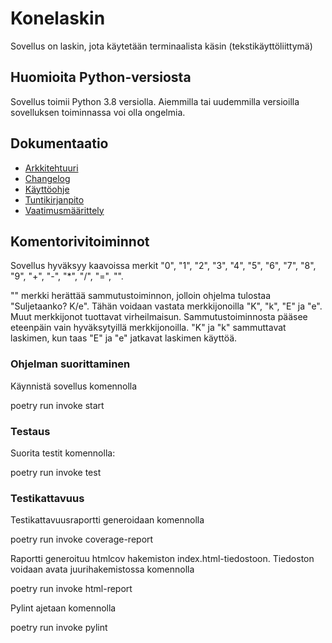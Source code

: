 # Konelaskin

Sovellus on laskin, jota käytetään terminaalista käsin (tekstikäyttöliittymä)

## Huomioita Python-versiosta

Sovellus toimii Python 3.8 versiolla. Aiemmilla tai uudemmilla versioilla sovelluksen toiminnassa voi olla ongelmia.

## Dokumentaatio

- [Arkkitehtuuri](https://github.com/teemupennanen1/ot-harjoitustyo/blob/main/dokumentaatio/arkkitehtuuri.png)
- [Changelog](https://github.com/teemupennanen1/ot-harjoitustyo/blob/main/konelaskin/dokumentaatio/changelog.md)
- [Käyttöohje](https://github.com/teemupennanen1/ot-harjoitustyo/blob/main/konelaskin/dokumentaatio/kayttoohje.md)
- [Tuntikirjanpito](https://github.com/teemupennanen1/ot-harjoitustyo/blob/main/konelaskin/dokumentaatio/tuntikirjanpito.md)
- [Vaatimusmäärittely](https://github.com/teemupennanen1/ot-harjoitustyo/blob/main/konelaskin/dokumentaatio/vaatimusmaarittely.md)

## Komentorivitoiminnot

Sovellus hyväksyy kaavoissa merkit "0", "1", "2", "3", "4", "5", "6", "7", "8", "9", "+", "-", "*", "/", "=", "". 

"" merkki herättää sammutustoiminnon, jolloin ohjelma tulostaa "Suljetaanko? K/e". Tähän voidaan vastata merkkijonoilla "K", "k", "E" ja "e". Muut merkkijonot tuottavat virheilmaisun. Sammutustoiminnosta pääsee eteenpäin vain hyväksytyillä merkkijonoilla. "K" ja "k" sammuttavat laskimen, kun taas "E" ja "e" jatkavat laskimen käyttöä.

### Ohjelman suorittaminen

Käynnistä sovellus komennolla

poetry run invoke start

### Testaus

Suorita testit komennolla:

poetry run invoke test

### Testikattavuus

Testikattavuusraportti generoidaan komennolla

poetry run invoke coverage-report

Raportti generoituu htmlcov hakemiston index.html-tiedostoon. Tiedoston voidaan avata juurihakemistossa komennolla 

poetry run invoke html-report

Pylint ajetaan komennolla

poetry run invoke pylint
